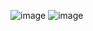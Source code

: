 ![image](https://github.com/KadirErbas/Patika-Java102/assets/93327468/1994e0d6-c065-4b30-8c01-77d2fc7f9c0a)
![image](https://github.com/KadirErbas/Patika-Java102/assets/93327468/c3da9c51-b06d-43bb-9e54-f04da49d6e9a)


